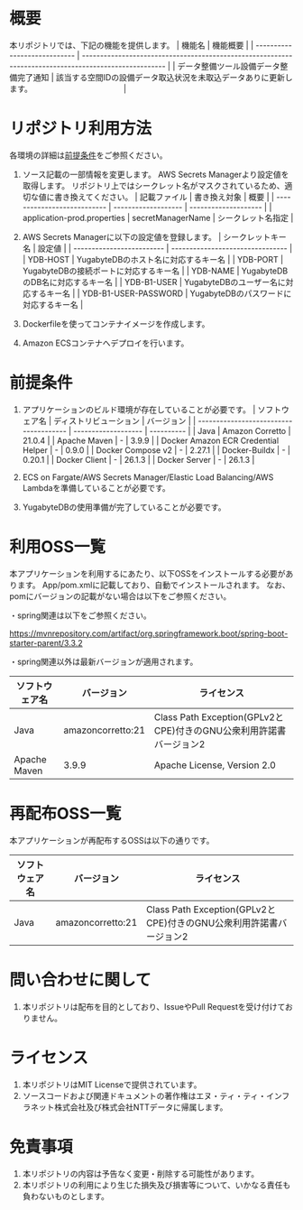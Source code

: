 # 概要
本リポジトリでは、下記の機能を提供します。
| 機能名                        | 機能概要                                                                                              |
| ---------------------------- | ----------------------------------------------------------------------------------------------------- |
| データ整備ツール設備データ整備完了通知              | 該当する空間IDの設備データ取込状況を未取込データありに更新します。 　　　　　　　　　　　 |

# リポジトリ利用方法
各環境の詳細は[前提条件](#前提条件)をご参照ください。
1. ソース記載の一部情報を変更します。
    AWS Secrets Managerより設定値を取得します。
    リポジトリ上ではシークレット名がマスクされているため、適切な値に書き換えてください。
    | 記載ファイル                | 書き換え対象        | 概要                 |
    | --------------------------- | ------------------- | -------------------- |
    | application-prod.properties | secretManagerName   | シークレット名指定   |

2. AWS Secrets Managerに以下の設定値を登録します。
    | シークレットキー名        | 設定値                                 |
    | ------------------------- | --------------------------------     |
    | YDB-HOST                  | YugabyteDBのホスト名に対応するキー名   |
    | YDB-PORT                  | YugabyteDBの接続ポートに対応するキー名  |
    | YDB-NAME                  | YugabyteDBのDB名に対応するキー名       |
    | YDB-B1-USER               | YugabyteDBのユーザー名に対応するキー名  |
    | YDB-B1-USER-PASSWORD      | YugabyteDBのパスワードに対応するキー名  |

3. Dockerfileを使ってコンテナイメージを作成します。

4. Amazon ECSコンテナへデプロイを行います。

# 前提条件
1. アプリケーションのビルド環境が存在していることが必要です。
    | ソフトウェア名                              | ディストリビューション | バージョン |
    | --------------------------------------     | ------------------- | ---------- |
    | Java                                       | Amazon Corretto     | 21.0.4     |
    | Apache Maven                               | -                   | 3.9.9      |
    | Docker Amazon ECR Credential Helper        | -                   | 0.9.0      |
    | Docker Compose v2                          | -                   | 2.27.1     |
    | Docker-Buildx                              | -                   | 0.20.1     |
    | Docker Client                              | -                   | 26.1.3     |
    | Docker Server                              | -                   | 26.1.3     |

2. ECS on Fargate/AWS Secrets Manager/Elastic Load Balancing/AWS Lambdaを準備していることが必要です。

3. YugabyteDBの使用準備が完了していることが必要です。

# 利用OSS一覧
本アプリケーションを利用するにあたり、以下OSSをインストールする必要があります。
App/pom.xmlに記載しており、自動でインストールされます。
なお、pomにバージョンの記載がない場合は以下をご参照ください。

・spring関連は以下をご参照ください。
　
 
 https://mvnrepository.com/artifact/org.springframework.boot/spring-boot-starter-parent/3.3.2

・spring関連以外は最新バージョンが適用されます。


| ソフトウェア名   | バージョン           | ライセンス                                                        |
| --------------- | ------------------- | ---------------------------------------------------------------- |
| Java            | amazoncorretto:21   | Class Path Exception(GPLv2とCPE)付きのGNU公衆利用許諾書バージョン2  |
| Apache Maven    | 3.9.9               | Apache License, Version 2.0                                      |

# 再配布OSS一覧
本アプリケーションが再配布するOSSは以下の通りです。

| ソフトウェア名   | バージョン           | ライセンス                                                        |
| --------------- | ------------------- | ---------------------------------------------------------------- |
| Java            | amazoncorretto:21   | Class Path Exception(GPLv2とCPE)付きのGNU公衆利用許諾書バージョン2  |

# 問い合わせに関して
1. 本リポジトリは配布を目的としており、IssueやPull Requestを受け付けておりません。

# ライセンス
 1. 本リポジトリはMIT Licenseで提供されています。
 2. ソースコードおよび関連ドキュメントの著作権はエヌ・ティ・ティ・インフラネット株式会社及び株式会社NTTデータに帰属します。

# 免責事項
 1. 本リポジトリの内容は予告なく変更・削除する可能性があります。
 2. 本リポジトリの利用により生じた損失及び損害等について、いかなる責任も負わないものとします。
